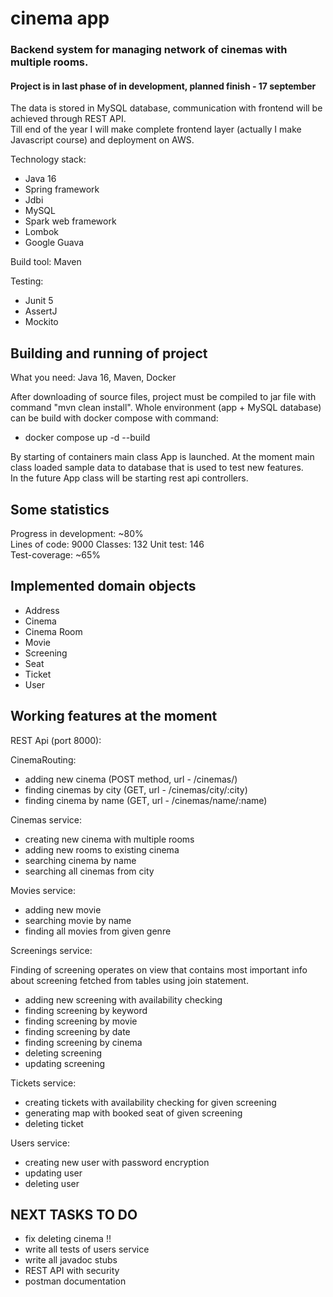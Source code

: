 # cinema app
### Backend system for managing network of cinemas with multiple rooms.  
#### Project is in last phase of in development, planned finish - 17 september

The data is stored in MySQL database, communication with frontend will be achieved through REST API.  
Till end of the year I will make complete frontend layer (actually I make Javascript course) and deployment on AWS.


Technology stack:  

- Java 16
- Spring framework
- Jdbi
- MySQL
- Spark web framework
- Lombok
- Google Guava

Build tool: Maven

Testing:

- Junit 5
- AssertJ
- Mockito

## Building and running of project

What you need: Java 16, Maven, Docker  
  
After downloading of source files, project must be compiled to jar file with command "mvn clean install".
Whole environment (app + MySQL database) can be build with docker compose with command:  

- docker compose up -d --build

By starting of containers main class App is launched. At the moment main class loaded sample data to database that is used to test new features.  
In the future App class will be starting rest api controllers.


## Some statistics

Progress in development: ~80%  
Lines of code: 9000
Classes: 132
Unit test: 146  
Test-coverage: ~65% 

## Implemented domain objects

- Address  
- Cinema  
- Cinema Room  
- Movie  
- Screening  
- Seat  
- Ticket  
- User  


## Working features at the moment

REST Api (port 8000):

CinemaRouting:

- adding new cinema (POST method, url - /cinemas/)  
- finding cinemas by city (GET, url - /cinemas/city/:city)  
- finding cinema by name (GET, url - /cinemas/name/:name)


Cinemas service:

- creating new cinema with multiple rooms
- adding new rooms to existing cinema
- searching cinema by name
- searching all cinemas from city

Movies service:

- adding new movie
- searching movie by name
- finding all movies from given genre

Screenings service:  

Finding of screening operates on view that contains most important info about screening fetched from tables using join statement.   

- adding new screening with availability checking
- finding screening by keyword
- finding screening by movie
- finding screening by date  
- finding screening by cinema  
- deleting screening  
- updating screening  

Tickets service:  

- creating tickets with availability checking for given screening
- generating map with booked seat of given screening
- deleting ticket  

Users service:  

- creating new user with password encryption
- updating user  
- deleting user  

## NEXT TASKS TO DO  

- fix deleting cinema !!
- write all tests of users service 
- write all javadoc stubs  
- REST API with security
- postman documentation
